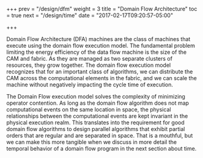 +++
prev = "/design/dfm"
weight = 3
title = "Domain Flow Architecture"
toc = true
next = "/design/time"
date = "2017-02-17T09:20:57-05:00"

+++

Domain Flow Architecture (DFA) machines are the class of machines that execute 
using the domain flow execution model. The fundamental problem limiting 
the energy efficiency of the data flow machine is the size of the CAM 
and fabric. As they are managed as two separate clusters of resources, 
they grow together. The domain flow execution model recognizes that for 
an important class of algorithms, we can distribute the CAM across the
computational elements in the fabric, and we can scale the machine 
without negatively impacting the cycle time of execution. 

The Domain Flow execution model solves the complexity of minimizing 
operator contention. As long as the domain flow algorithm does not map
computational events on the same location in space, the physical 
relationships between the computational events are kept invariant
in the physical execution realm. This translates into the requirement 
for good domain flow algorithms to design parallel algorithms that 
exhibit partial orders that are regular and are separated in space. 
That is a mouthful, but we can make this more tangible when we discuss 
in more detail the temporal behavior of a domain flow program in the
next section about time.
